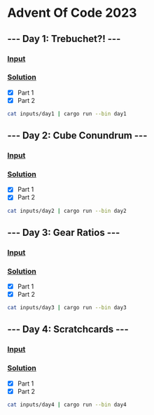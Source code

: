 # Advent Of Code 2023

## --- Day 1: Trebuchet?! ---

### [Input](./inputs/day1)

### [Solution](./src/day1.rs)

- [x] Part 1
- [x] Part 2

```bash
cat inputs/day1 | cargo run --bin day1
```

## --- Day 2: Cube Conundrum ---

### [Input](./inputs/day2)

### [Solution](./src/day2.rs)

- [x] Part 1
- [x] Part 2

```bash
cat inputs/day2 | cargo run --bin day2
```

## --- Day 3: Gear Ratios ---

### [Input](./inputs/day3)

### [Solution](./src/day3.rs)

- [x] Part 1
- [x] Part 2

```bash
cat inputs/day3 | cargo run --bin day3
```

## --- Day 4: Scratchcards ---

### [Input](./inputs/day4)

### [Solution](./src/day4.rs)

- [x] Part 1
- [x] Part 2

```bash
cat inputs/day4 | cargo run --bin day4
```
